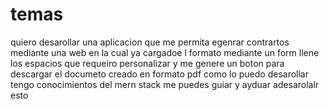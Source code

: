 # temas 
quiero desarollar una aplicacion que me permita egenrar contrartos mediante una web en la cual ya cargadoe l formato mediante un form llene los espacios que requeiro personalizar y me genere un boton para descargar el documeto creado  en formato pdf  como lo puedo desarollar tengo conocimientos del mern stack me puedes guiar y ayduar adesarolalr esto 